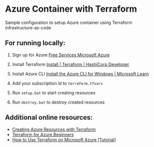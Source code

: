 # Azure Container with Terraform

Sample configuration to setup Azure container using Terraform infrastructure-as-code

## For running locally:

1. Sign up for Azure [Free Services Microsoft Azure](https://azure.microsoft.com/en-us/pricing/free-services)

2. Install Terraform [Install | Terraform | HashiCorp Developer](https://developer.hashicorp.com/terraform/install)

3. Install Azure CLI [Install the Azure CLI for Windows | Microsoft Learn](https://learn.microsoft.com/en-us/cli/azure/install-azure-cli-windows)

4. Add your subscription id to `terraform.tfvars`

5. Run `setup.bat` to start creating resources

6. Run `destroy.bat` to destroy created resources

## Additional online resources:

- [Creating Azure Resources with Terraform](https://medium.com/@jaseenathan/creating-azure-resources-with-terraform-a-step-by-step-guide-af53584db357)
- [Terraform for Azure Beginners](https://medium.com/@venkatsunilm/terraform-for-azure-beginners-from-basics-to-best-practices-f5617259f41c)
- [How to Use Terraform on Microsoft Azure [Tutorial]](https://spacelift.io/blog/terraform-azure)
